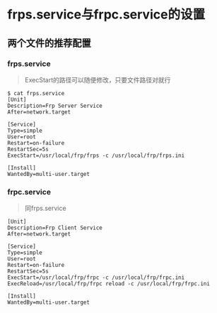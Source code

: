 
# frps.service与frpc.service的设置
## 两个文件的推荐配置

### frps.service

> ExecStart的路径可以随便修改，只要文件路径对就行

```shell
$ cat frps.service
[Unit]
Description=Frp Server Service
After=network.target

[Service]
Type=simple
User=root
Restart=on-failure
RestartSec=5s
ExecStart=/usr/local/frp/frps -c /usr/local/frp/frps.ini

[Install]
WantedBy=multi-user.target
```

### frpc.service

> 同frps.service

```shell
[Unit]
Description=Frp Client Service
After=network.target

[Service]
Type=simple
User=root
Restart=on-failure
RestartSec=5s
ExecStart=/usr/local/frp/frpc -c /usr/local/frp/frpc.ini
ExecReload=/usr/local/frp/frpc reload -c /usr/local/frp/frpc.ini

[Install]
WantedBy=multi-user.target
```

